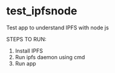 # test_ipfsnode
Test app to understand IPFS with node js


STEPS TO RUN:
1. Install IPFS
2. Run ipfs daemon using cmd
3. Run app
